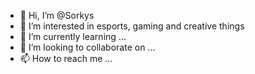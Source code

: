 - 👋 Hi, I’m @Sorkys
- 👀 I’m interested in esports, gaming and creative things
- 🌱 I’m currently learning ...
- 💞️ I’m looking to collaborate on ...
- 📫 How to reach me ...

<!---
Sorkys/Sorkys is a ✨ special ✨ repository because its `README.md` (this file) appears on your GitHub profile.
You can click the Preview link to take a look at your changes.
--->
